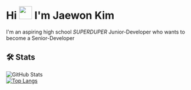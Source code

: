 # Hi <img src="https://user-images.githubusercontent.com/89503906/157695583-a54ea60c-b939-4422-aad8-d718fd66f4f0.gif"  width="35" height="35"/> I'm Jaewon Kim

I'm an aspiring high school *SUPERDUPER* Junior-Developer who wants to become a Senior-Developer
<!--👶 I'm a high school *SUPERDUPER* Junior-Developer 👶 who wants to become a Seinior-Developer-->
<!--
**wodnjse/wodnjse** is a ✨ _special_ ✨ repository because its `README.md` (this file) appears on your GitHub profile.

Here are some ideas to get you started:

- 🔭 I’m currently working on ...
- 🌱 I’m currently learning ...
- 👯 I’m looking to collaborate on ...
- 🤔 I’m looking for help with ...
- 💬 Ask me about ...
- 📫 How to reach me: ...
- 😄 Pronouns: ...
- ⚡ Fun fact: ...
-->
## 🛠 Stats
![GitHub Stats](https://github-readme-stats.vercel.app/api?username=wodnjse&theme=codeSTACKr)  
[![Top Langs](https://github-readme-stats.vercel.app/api/top-langs/?username=wodnjse&layout=compact&theme=codeSTACKr)](https://github.com/anuraghazra/github-readme-stats)
